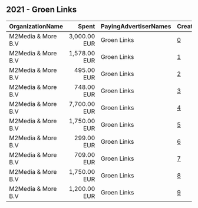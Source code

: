 ## 2021 - Groen Links 
|OrganizationName|Spent|PayingAdvertiserNames|CreativeUrls|Impressions|Genders|AgeBrackets|CountryCodes|BillingAddresses|CandidateBallotInformation|
|:---|---:|:---|:---|---:|:---|:---|:---|:---|:---|
|M2Media & More B.V|3,000.00 EUR|Groen Links|[0](https://www.snap.com/political-ads/asset/780fe5729af19d3d293c81510e92df5b93ca0d14e9c23a247ff8b9666554f6d8?mediaType=mp4)|633,698||18-30|netherlands|"Bergweg 70,Hilversum,1217sc,NL"||
|M2Media & More B.V|1,578.00 EUR|Groen Links|[1](https://www.snap.com/political-ads/asset/09c0e68be4e5cf8157ca9bd4e9313f467f35c3cde8b6c0812074657320d7da39?mediaType=mp4)|1,210,175||18-30|netherlands|"Bergweg 70,Hilversum,1217sc,NL"||
|M2Media & More B.V|495.00 EUR|Groen Links|[2](https://www.snap.com/political-ads/asset/ad5d457932cb1c9306ab2e18b48193549e321fd696234fa0f9993d018ad3960d?mediaType=mp4)|162,928||18-30|netherlands|"Bergweg 70,Hilversum,1217sc,NL"||
|M2Media & More B.V|748.00 EUR|Groen Links|[3](https://www.snap.com/political-ads/asset/09c0e68be4e5cf8157ca9bd4e9313f467f35c3cde8b6c0812074657320d7da39?mediaType=mp4)|302,579||18-30|netherlands|"Bergweg 70,Hilversum,1217sc,NL"||
|M2Media & More B.V|7,700.00 EUR|Groen Links|[4](https://www.snap.com/political-ads/asset/5f5936dd61cfb6a4da1c7f00c7bf7d540ce0f5f7b1ba24191f6436d5bd4b8415?mediaType=mp4)|5,262,024||18-30||"Bergweg 70,Hilversum,1217sc,NL"||
|M2Media & More B.V|1,750.00 EUR|Groen Links|[5](https://www.snap.com/political-ads/asset/ad5d457932cb1c9306ab2e18b48193549e321fd696234fa0f9993d018ad3960d?mediaType=mp4)|1,202,366||18-30|netherlands|"Bergweg 70,Hilversum,1217sc,NL"||
|M2Media & More B.V|299.00 EUR|Groen Links|[6](https://www.snap.com/political-ads/asset/5f5936dd61cfb6a4da1c7f00c7bf7d540ce0f5f7b1ba24191f6436d5bd4b8415?mediaType=mp4)|236,919||18-30|netherlands|"Bergweg 70,Hilversum,1217sc,NL"||
|M2Media & More B.V|709.00 EUR|Groen Links|[7](https://www.snap.com/political-ads/asset/780fe5729af19d3d293c81510e92df5b93ca0d14e9c23a247ff8b9666554f6d8?mediaType=mp4)|130,690||18+|netherlands|"Bergweg 70,Hilversum,1217sc,NL"||
|M2Media & More B.V|1,750.00 EUR|Groen Links|[8](https://www.snap.com/political-ads/asset/ad5d457932cb1c9306ab2e18b48193549e321fd696234fa0f9993d018ad3960d?mediaType=mp4)|1,207,370||18-30|netherlands|"Bergweg 70,Hilversum,1217sc,NL"||
|M2Media & More B.V|1,200.00 EUR|Groen Links|[9](https://www.snap.com/political-ads/asset/09c0e68be4e5cf8157ca9bd4e9313f467f35c3cde8b6c0812074657320d7da39?mediaType=mp4)|920,884||18-30|netherlands|"Bergweg 70,Hilversum,1217sc,NL"||

